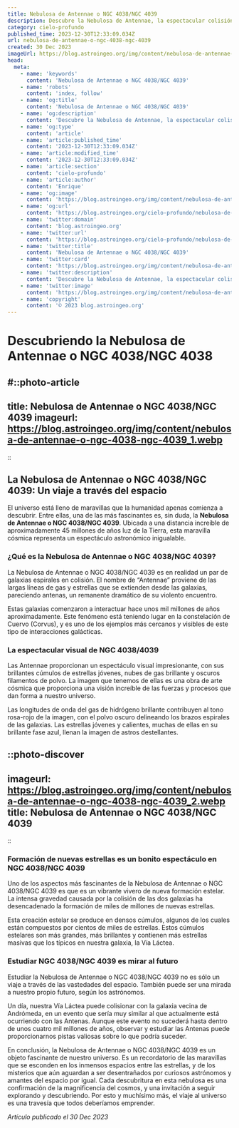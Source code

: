 ```yaml
---
title: Nebulosa de Antennae o NGC 4038/NGC 4039
description: Descubre la Nebulosa de Antennae, la espectacular colisión galáctica NGC 4038/4039. Explora su origen, características únicas y su relevancia en la astronomía.
category: cielo-profundo
published_time: 2023-12-30T12:33:09.034Z
url: nebulosa-de-antennae-o-ngc-4038-ngc-4039
created: 30 Dec 2023
imageUrl: https://blog.astroingeo.org/img/content/nebulosa-de-antennae-o-ngc-4038-ngc-4039_3.webp
head:
  meta:
    - name: 'keywords'
      content: 'Nebulosa de Antennae o NGC 4038/NGC 4039'
    - name: 'robots'
      content: 'index, follow'
    - name: 'og:title'
      content: 'Nebulosa de Antennae o NGC 4038/NGC 4039'
    - name: 'og:description'
      content: 'Descubre la Nebulosa de Antennae, la espectacular colisión galáctica NGC 4038/4039. Explora su origen, características únicas y su relevancia en la astronomía.'
    - name: 'og:type'
      content: 'article'
    - name: 'article:published_time'
      content: '2023-12-30T12:33:09.034Z'
    - name: 'article:modified_time'
      content: '2023-12-30T12:33:09.034Z'
    - name: 'article:section'
      content: 'cielo-profundo'
    - name: 'article:author'
      content: 'Enrique'
    - name: 'og:image'
      content: 'https://blog.astroingeo.org/img/content/nebulosa-de-antennae-o-ngc-4038-ngc-4039_3.webp'
    - name: 'og:url'
      content: 'https://blog.astroingeo.org/cielo-profundo/nebulosa-de-antennae-o-ngc-4038-ngc-4039'
    - name: 'twitter:domain'
      content: 'blog.astroingeo.org'
    - name: 'twitter:url'
      content: 'https://blog.astroingeo.org/cielo-profundo/nebulosa-de-antennae-o-ngc-4038-ngc-4039'
    - name: 'twitter:title'
      content: 'Nebulosa de Antennae o NGC 4038/NGC 4039'
    - name: 'twitter:card'
      content: 'https://blog.astroingeo.org/img/content/nebulosa-de-antennae-o-ngc-4038-ngc-4039_3.webp'
    - name: 'twitter:description'
      content: 'Descubre la Nebulosa de Antennae, la espectacular colisión galáctica NGC 4038/4039. Explora su origen, características únicas y su relevancia en la astronomía.'
    - name: 'twitter:image'
      content: 'https://blog.astroingeo.org/img/content/nebulosa-de-antennae-o-ngc-4038-ngc-4039_3.webp'
    - name: 'copyright'
      content: '© 2023 blog.astroingeo.org'
---
```

# Descubriendo la Nebulosa de Antennae o NGC 4038/NGC 4038

#::photo-article
---
title: Nebulosa de Antennae o NGC 4038/NGC 4039
imageurl: https://blog.astroingeo.org/img/content/nebulosa-de-antennae-o-ngc-4038-ngc-4039_1.webp
---
::

## **La Nebulosa de Antennae o NGC 4038/NGC 4039: Un viaje a través del espacio**

El universo está lleno de maravillas que la humanidad apenas comienza a descubrir. Entre ellas, una de las más fascinantes es, sin duda, la **Nebulosa de Antennae o NGC 4038/NGC 4039**. Ubicada a una distancia increíble de aproximadamente 45 millones de años luz de la Tierra, esta maravilla cósmica representa un espectáculo astronómico inigualable.

### **¿Qué es la Nebulosa de Antennae o NGC 4038/NGC 4039?**

La Nebulosa de Antennae o NGC 4038/NGC 4039 es en realidad un par de galaxias espirales en colisión. El nombre de “Antennae” proviene de las largas líneas de gas y estrellas que se extienden desde las galaxias, pareciendo antenas, un remanente dramático de su violento encuentro.

Estas galaxias comenzaron a interactuar hace unos mil millones de años aproximadamente. Este fenómeno está teniendo lugar en la constelación de Cuervo (Corvus), y es uno de los ejemplos más cercanos y visibles de este tipo de interacciones galácticas.

### **La espectacular visual de NGC 4038/4039**

Las Antennae proporcionan un espectáculo visual impresionante, con sus brillantes cúmulos de estrellas jóvenes, nubes de gas brillante y oscuros filamentos de polvo. La imagen que tenemos de ellas es una obra de arte cósmica que proporciona una visión increíble de las fuerzas y procesos que dan forma a nuestro universo.

Las longitudes de onda del gas de hidrógeno brillante contribuyen al tono rosa-rojo de la imagen, con el polvo oscuro delineando los brazos espirales de las galaxias. Las estrellas jóvenes y calientes, muchas de ellas en su brillante fase azul, llenan la imagen de astros destellantes.


::photo-discover
---
imageurl: https://blog.astroingeo.org/img/content/nebulosa-de-antennae-o-ngc-4038-ngc-4039_2.webp
title: Nebulosa de Antennae o NGC 4038/NGC 4039
---
::

### **Formación de nuevas estrellas es un bonito espectáculo en NGC 4038/NGC 4039**

Uno de los aspectos más fascinantes de la Nebulosa de Antennae o NGC 4038/NGC 4039 es que es un vibrante vivero de nueva formación estelar. La intensa gravedad causada por la colisión de las dos galaxias ha desencadenado la formación de miles de millones de nuevas estrellas.

Esta creación estelar se produce en densos cúmulos, algunos de los cuales están compuestos por cientos de miles de estrellas. Estos cúmulos estelares son más grandes, más brillantes y contienen más estrellas masivas que los típicos en nuestra galaxia, la Vía Láctea. 

### **Estudiar NGC 4038/NGC 4039 es mirar al futuro**

Estudiar la Nebulosa de Antennae o NGC 4038/NGC 4039 no es sólo un viaje a través de las vastedades del espacio. También puede ser una mirada a nuestro propio futuro, según los astrónomos.

Un día, nuestra Vía Láctea puede colisionar con la galaxia vecina de Andrómeda, en un evento que sería muy similar al que actualmente está ocurriendo con las Antenas. Aunque este evento no sucederá hasta dentro de unos cuatro mil millones de años, observar y estudiar las Antenas puede proporcionarnos pistas valiosas sobre lo que podría suceder.

En conclusión, la Nebulosa de Antennae o NGC 4038/NGC 4039 es un objeto fascinante de nuestro universo. Es un recordatorio de las maravillas que se esconden en los inmensos espacios entre las estrellas, y de los misterios que aún aguardan a ser desentrañados por curiosos astrónomos y amantes del espacio por igual. Cada descubritura en esta nebulosa es una confirmación de la magnificencia del cosmos, y una invitación a seguir explorando y descubriendo. Por esto y muchísimo más, el viaje al universo es una travesía que todos deberíamos emprender.

_Artículo publicado el 30 Dec 2023_